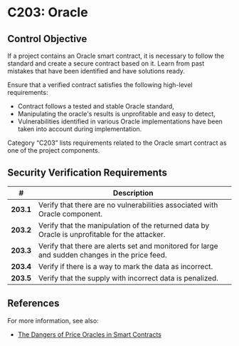 # C203: Oracle

## Control Objective

If a project contains an Oracle smart contract, it is necessary to follow the standard and create a secure contract based on it. Learn from past mistakes that have been identified and have solutions ready.

Ensure that a verified contract satisfies the following high-level requirements:
* Contract follows a tested and stable Oracle standard,
* Manipulating the oracle's results is unprofitable and easy to detect,
* Vulnerabilities identified in various Oracle implementations have been taken into account during implementation.

Category “C203” lists requirements related to the Oracle smart contract as one of the project components.

## Security Verification Requirements

| # | Description |
| --- | --- |
| **203.1** | Verify that there are no vulnerabilities associated with Oracle component. |
| **203.2** | Verify that the manipulation of the returned data by Oracle is unprofitable for the attacker. |
| **203.3** | Verify that there are alerts set and monitored for large and sudden changes in the price feed. |
| **203.4** | Verify if there is a way to mark the data as incorrect. |
| **203.5** | Verify that the supply with incorrect data is penalized. |

## References

For more information, see also:

* [The Dangers of Price Oracles in Smart Contracts](https://www.youtube.com/watch?v=YGO7nzpXCeA)